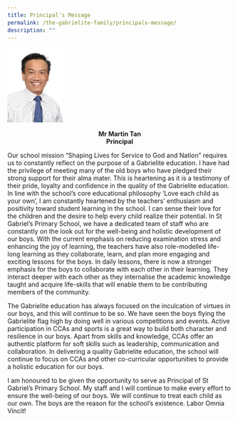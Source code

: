 ```yaml
---
title: Principal's Message
permalink: /the-gabrielite-family/principals-message/
description: ""
---
```

<img src="/images/mrmartintan2.jpeg" 
     style="width:25%">
<strong><center>Mr Martin Tan<br>Principal</center></strong>

Our school mission “Shaping Lives for Service to God and Nation” requires us to constantly reflect on the purpose of a Gabrielite education. I have had the privilege of meeting many of the old boys who have pledged their strong support for their alma mater. This is heartening as it is a testimony of their pride, loyalty and confidence in the quality of the Gabrielite education. In line with the school’s core educational philosophy ‘Love each child as your own’, I am constantly heartened by the teachers’ enthusiasm and positivity toward student learning in the school. I can sense their love for the children and the desire to help every child realize their potential. 
In St Gabriel’s Primary School, we have a dedicated team of staff who are constantly on the look out for the well-being and holistic development of our boys. With the current emphasis on reducing examination stress and enhancing the joy of learning, the teachers have also role-modelled life-long learning as they collaborate, learn, and plan more engaging and exciting lessons for the boys. In daily lessons, there is now a stronger emphasis for the boys to collaborate with each other in their learning. They interact deeper with each other as they internalise the academic knowledge taught and acquire life-skills that will enable them to be contributing members of the community. 

The Gabrielite education has always focused on the inculcation of virtues in our boys, and this will continue to be so. We have seen the boys flying the Gabrielite flag high by doing well in various competitions and events. Active participation in CCAs and sports is a great way to build both character and resilience in our boys. Apart from skills and knowledge, CCAs offer an authentic platform for soft skills such as leadership, communication and collaboration. In delivering a quality Gabrielite education, the school will continue to focus on CCAs and other co-curricular opportunities to provide a holistic education for our boys.       

I am honoured to be given the opportunity to serve as Principal of St Gabriel’s Primary School. My staff and I will continue to make every effort to ensure the well-being of our boys. We will continue to treat each child as our own. The boys are the reason for the school’s existence. Labor Omnia Vincit!

